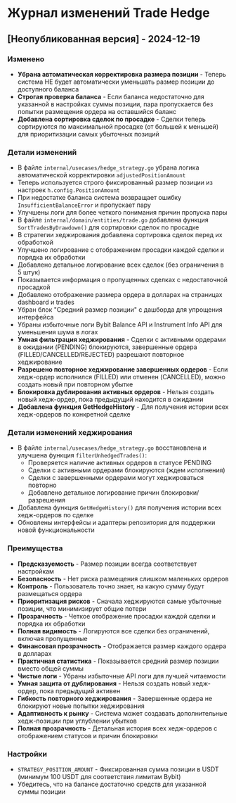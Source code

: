 # Журнал изменений Trade Hedge

## [Неопубликованная версия] - 2024-12-19

### Изменено
- **Убрана автоматическая корректировка размера позиции** - Теперь система НЕ будет автоматически уменьшать размер позиции до доступного баланса
- **Строгая проверка баланса** - Если баланса недостаточно для указанной в настройках суммы позиции, пара пропускается без попытки размещения ордера на оставшийся баланс
- **Добавлена сортировка сделок по просадке** - Сделки теперь сортируются по максимальной просадке (от большей к меньшей) для приоритизации самых убыточных позиций

### Детали изменений
- В файле `internal/usecases/hedge_strategy.go` убрана логика автоматической корректировки `adjustedPositionAmount`
- Теперь используется строго фиксированный размер позиции из настроек `h.config.PositionAmount`
- При недостатке баланса система возвращает ошибку `InsufficientBalanceError` и пропускает пару
- Улучшены логи для более четкого понимания причин пропуска пары
- В файле `internal/domain/entities/trade.go` добавлена функция `SortTradesByDrawdown()` для сортировки сделок по просадке
- В стратегии хеджирования добавлена сортировка сделок перед их обработкой
- Улучшено логирование с отображением просадки каждой сделки и порядка их обработки
- Добавлено детальное логирование всех сделок (без ограничения в 5 штук)
- Показывается информация о пропущенных сделках с недостаточной просадкой
- Добавлено отображение размера ордера в долларах на страницах dashboard и trades
- Убран блок "Средний размер позиции" с дашборда для упрощения интерфейса
- Убраны избыточные логи Bybit Balance API и Instrument Info API для уменьшения шума в логах
- **Умная фильтрация хеджирования** - Сделки с активными ордерами в ожидании (PENDING) блокируются, завершенные ордера (FILLED/CANCELLED/REJECTED) разрешают повторное хеджирование
- **Разрешено повторное хеджирование завершенных ордеров** - Если хедж-ордер исполнился (FILLED) или отменен (CANCELLED), можно создать новый при повторном убытке
- **Блокировка дублирования активных ордеров** - Нельзя создать новый хедж-ордер, пока предыдущий находится в ожидании
- **Добавлена функция GetHedgeHistory** - Для получения истории всех хедж-ордеров по конкретной сделке

### Детали изменений хеджирования
- В файле `internal/usecases/hedge_strategy.go` восстановлена и улучшена функция `filterUnhedgedTrades()`:
  - Проверяется наличие активных ордеров в статусе PENDING
  - Сделки с активными ордерами блокируются (ждем исполнения)
  - Сделки с завершенными ордерами могут хеджироваться повторно
  - Добавлено детальное логирование причин блокировки/разрешения
- Добавлена функция `GetHedgeHistory()` для получения истории всех хедж-ордеров по сделке
- Обновлены интерфейсы и адаптеры репозитория для поддержки новой функциональности

### Преимущества
- **Предсказуемость** - Размер позиции всегда соответствует настройкам
- **Безопасность** - Нет риска размещения слишком маленьких ордеров
- **Контроль** - Пользователь точно знает, на какую сумму будут размещаться ордера
- **Приоритизация рисков** - Сначала хеджируются самые убыточные позиции, что минимизирует общие потери
- **Прозрачность** - Четкое отображение просадки каждой сделки и порядка их обработки
- **Полная видимость** - Логируются все сделки без ограничений, включая пропущенные
- **Финансовая прозрачность** - Отображается размер каждого ордера в долларах
- **Практичная статистика** - Показывается средний размер позиции вместо общей суммы
- **Чистые логи** - Убраны избыточные API логи для лучшей читаемости
- **Умная защита от дублирования** - Нельзя создать новый хедж-ордер, пока предыдущий активен
- **Гибкость повторного хеджирования** - Завершенные ордера не блокируют новые попытки хеджирования
- **Адаптивность к рынку** - Система может создавать дополнительные хедж-позиции при углублении убытков
- **Полная прозрачность** - Детальная история всех хедж-ордеров с отображением статусов и причин блокировки

### Настройки
- `STRATEGY_POSITION_AMOUNT` - Фиксированная сумма позиции в USDT (минимум 100 USDT для соответствия лимитам Bybit)
- Убедитесь, что на балансе достаточно средств для указанной суммы позиции
